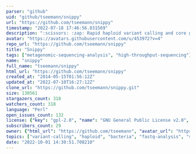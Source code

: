 ```yaml
---
parser: "github"
uid: "github/tseemann/snippy"
url: "https://github.com/tseemann/snippy"
timestamp: "2022-07-18 17:46:56.831569"
description: ":scissors: :zap: Rapid haploid variant calling and core genome alignment"
avatar: "https://avatars.githubusercontent.com/u/453972?v=4"
repo_url: "https://github.com/tseemann/snippy"
title: "Snippy"
tags: ["metagenomic-sequencing-analysis", "high-throughput-sequencing"]
name: "snippy"
full_name: "tseemann/snippy"
html_url: "https://github.com/tseemann/snippy"
created_at: "2014-05-15T01:56:12Z"
updated_at: "2022-07-10T16:27:12Z"
clone_url: "https://github.com/tseemann/snippy.git"
size: 130561
stargazers_count: 318
watchers_count: 318
language: "Perl"
open_issues_count: 132
license: {"key": "gpl-2.0", "name": "GNU General Public License v2.0", "spdx_id": "GPL-2.0", "url": "https://api.github.com/licenses/gpl-2.0", "node_id": "MDc6TGljZW5zZTg="}
subscribers_count: 29
owner: {"html_url": "https://github.com/tseemann", "avatar_url": "https://avatars.githubusercontent.com/u/453972?v=4", "login": "tseemann", "type": "User"}
topics: ["variant-calling", "haploid", "bacteria", "fastq-analysis", "snps", "vcf", "indel-discovery"]
date: "2022-10-01 14:30:51.708210"
---
```

